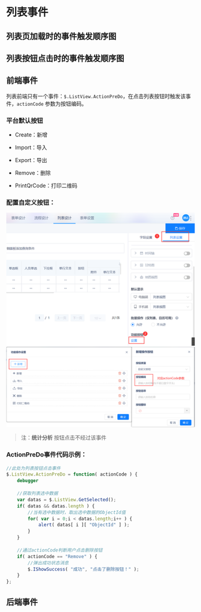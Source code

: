 # 列表事件

## 列表页加载时的事件触发顺序图


## 列表按钮点击时的事件触发顺序图


## 前端事件

列表前端只有一个事件：```$.ListView.ActionPreDo```，在点击列表按钮时触发该事件，```actionCode``` 参数为按钮编码。

### 平台默认按钮

* Create：新增

* Import：导入

* Export：导出

* Remove：删除

* PrintQrCode：打印二维码

### 配置自定义按钮：
![](../img/list-events-1.png)
![](../img/list-events-2.png)

> 注：**统计分析** 按钮点击不经过该事件

### ActionPreDo事件代码示例：
``` js
//此处为列表按钮点击事件
$.ListView.ActionPreDo = function( actionCode ) {
    debugger

    //获取列表选中数据
    var datas = $.ListView.GetSelected();
    if( datas && datas.length ) {
        //当有选中数据时，取出选中数据的ObjectId值
        for( var i = 0;i < datas.length;i++ ) {
            alert( datas[ i ][ "ObjectId" ] );
        }
    }

    //通过actionCode判断用户点击删除按钮
    if( actionCode == "Remove" ) {
        //弹出成功状态消息
        $.IShowSuccess( "成功", "点击了删除按钮！" );
    }
};
```


## 后端事件

